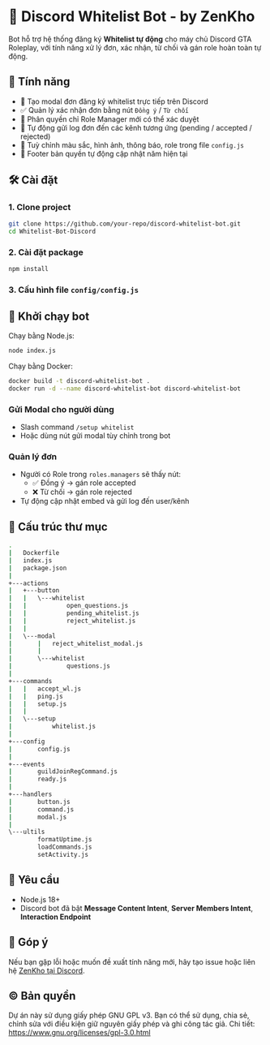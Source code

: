 # 🛂 Discord Whitelist Bot - by ZenKho

Bot hỗ trợ hệ thống đăng ký **Whitelist tự động** cho máy chủ Discord GTA Roleplay, với tính năng xử lý đơn, xác nhận, từ chối và gán role hoàn toàn tự động.

## 🚀 Tính năng

- 📝 Tạo modal đơn đăng ký whitelist trực tiếp trên Discord
- ✅ Quản lý xác nhận đơn bằng nút `Đồng ý` / `Từ chối`
- 🔐 Phân quyền chỉ Role Manager mới có thể xác duyệt
- 🧠 Tự động gửi log đơn đến các kênh tương ứng (pending / accepted / rejected)
- 🎨 Tuỳ chỉnh màu sắc, hình ảnh, thông báo, role trong file `config.js`
- 📅 Footer bản quyền tự động cập nhật năm hiện tại

## 🛠️ Cài đặt

### 1. Clone project
```sh
git clone https://github.com/your-repo/discord-whitelist-bot.git
cd Whitelist-Bot-Discord
```

### 2. Cài đặt package
```sh
npm install
```

### 3. Cấu hình file `config/config.js`

## 🧪 Khởi chạy bot
Chạy bằng Node.js:
```sh
node index.js
```
Chạy bằng Docker:
```sh
docker build -t discord-whitelist-bot .
docker run -d --name discord-whitelist-bot discord-whitelist-bot
```

### Gửi Modal cho người dùng
- Slash command `/setup whitelist`
- Hoặc dùng nút gửi modal tùy chỉnh trong bot

### Quản lý đơn
- Người có Role trong `roles.managers` sẽ thấy nút:
  - ✅ Đồng ý → gán role accepted
  - ❌ Từ chối → gán role rejected
- Tự động cập nhật embed và gửi log đến user/kênh

## 📁 Cấu trúc thư mục
```sh
.
|   Dockerfile
|   index.js        
|   package.json
|
+---actions
|   +---button
|   |   \---whitelist
|   |           open_questions.js
|   |           pending_whitelist.js
|   |           reject_whitelist.js
|   |
|   \---modal
|       |   reject_whitelist_modal.js
|       |
|       \---whitelist
|               questions.js
|
+---commands
|   |   accept_wl.js
|   |   ping.js
|   |   setup.js
|   |
|   \---setup
|           whitelist.js
|
+---config
|       config.js  
|
+---events
|       guildJoinRegCommand.js
|       ready.js
|
+---handlers
|       button.js
|       command.js
|       modal.js
|
\---ultils
        formatUptime.js
        loadCommands.js
        setActivity.js

```

## 📌 Yêu cầu

- Node.js 18+
- Discord bot đã bật **Message Content Intent**, **Server Members Intent**, **Interaction Endpoint**

## 💬 Góp ý

Nếu bạn gặp lỗi hoặc muốn đề xuất tính năng mới, hãy tạo issue hoặc liên hệ [ZenKho tại Discord](https://discord.com/users/917970047325077615).

## © Bản quyền

Dự án này sử dụng giấy phép GNU GPL v3. Bạn có thể sử dụng, chia sẻ, chỉnh sửa với điều kiện giữ nguyên giấy phép và ghi công tác giả. Chi tiết: https://www.gnu.org/licenses/gpl-3.0.html
